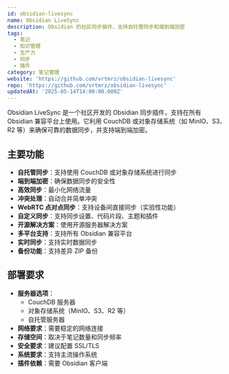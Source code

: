 ```yaml
---
id: obsidian-livesync
name: Obsidian LiveSync
description: Obsidian 的社区同步插件，支持自托管同步和端到端加密
tags:
  - 笔记
  - 知识管理
  - 生产力
  - 同步
  - 插件
category: 笔记管理
website: 'https://github.com/vrtmrz/obsidian-livesync'
repo: 'https://github.com/vrtmrz/obsidian-livesync'
updatedAt: '2025-05-14T14:00:00.000Z'
---
```


Obsidian LiveSync 是一个社区开发的 Obsidian 同步插件，支持在所有 Obsidian 兼容平台上使用。它利用 CouchDB 或对象存储系统（如 MinIO、S3、R2 等）来确保可靠的数据同步，并支持端到端加密。

## 主要功能

- **自托管同步**：支持使用 CouchDB 或对象存储系统进行同步
- **端到端加密**：确保数据同步的安全性
- **高效同步**：最小化网络流量
- **冲突处理**：自动合并简单冲突
- **WebRTC 点对点同步**：支持设备间直接同步（实验性功能）
- **自定义同步**：支持同步设置、代码片段、主题和插件
- **开源解决方案**：使用开源服务器解决方案
- **多平台支持**：支持所有 Obsidian 兼容平台
- **实时同步**：支持实时数据同步
- **备份功能**：支持差异 ZIP 备份

## 部署要求

- **服务器选项**：
  - CouchDB 服务器
  - 对象存储系统（MinIO、S3、R2 等）
  - 自托管服务器
- **网络要求**：需要稳定的网络连接
- **存储空间**：取决于笔记数量和同步频率
- **安全要求**：建议配置 SSL/TLS
- **系统要求**：支持主流操作系统
- **插件依赖**：需要 Obsidian 客户端 